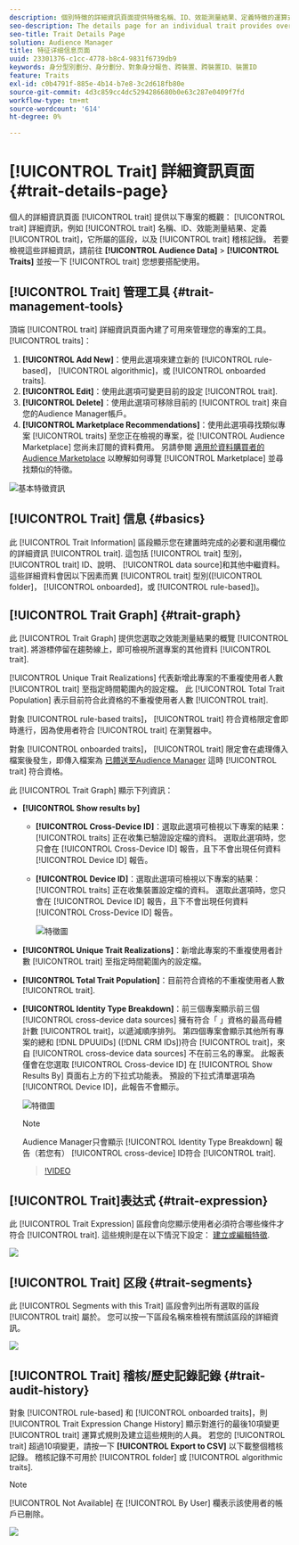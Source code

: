 ```yaml
---
description: 個別特徵的詳細資訊頁面提供特徵名稱、ID、效能測量結果、定義特徵的運算式、其所屬區段及特徵稽核記錄檔等資訊的總覽。 若要檢視這些詳細資訊，請前往「對象資料>特徵」 ，然後按一下您要使用之特徵的名稱。
seo-description: The details page for an individual trait provides overview of information like the trait name, ID, performance metrics, expressions that define the trait, segments it belongs to, and the trait audit log. To vew these details, go to Audience Data > Traits and click the name of the trait you want to work with.
seo-title: Trait Details Page
solution: Audience Manager
title: 特征详细信息页面
uuid: 23301376-c1cc-4778-b8c4-9831f6739db9
keywords: 身分型別劃分、身分劃分、對象身分報告、跨裝置、跨裝置ID、裝置ID
feature: Traits
exl-id: c0b4791f-885e-4b14-b7e8-3c2d618fb80e
source-git-commit: 4d3c859cc4dc5294286680b0e63c287e0409f7fd
workflow-type: tm+mt
source-wordcount: '614'
ht-degree: 0%

---
```


# [!UICONTROL Trait] 詳細資訊頁面 {#trait-details-page}

個人的詳細資訊頁面 [!UICONTROL trait] 提供以下專案的概觀： [!UICONTROL trait] 詳細資訊，例如 [!UICONTROL trait] 名稱、ID、效能測量結果、定義 [!UICONTROL trait]，它所屬的區段，以及 [!UICONTROL trait] 稽核記錄。 若要檢視這些詳細資訊，請前往 **[!UICONTROL Audience Data]** > **[!UICONTROL Traits]** 並按一下 [!UICONTROL trait] 您想要搭配使用。

## [!UICONTROL Trait] 管理工具 {#trait-management-tools}

頂端 [!UICONTROL trait] 詳細資訊頁面內建了可用來管理您的專案的工具。 [!UICONTROL traits]：

1. **[!UICONTROL Add New]**：使用此選項來建立新的 [!UICONTROL rule-based]， [!UICONTROL algorithmic]，或 [!UICONTROL onboarded traits].
2. **[!UICONTROL Edit]**：使用此選項可變更目前的設定 [!UICONTROL trait].
3. **[!UICONTROL Delete]**：使用此選項可移除目前的 [!UICONTROL trait] 來自您的Audience Manager帳戶。
4. **[!UICONTROL Marketplace Recommendations]**：使用此選項尋找類似專案 [!UICONTROL traits] 至您正在檢視的專案，從 [!UICONTROL Audience Marketplace] 您尚未訂閱的資料費用。 另請參閱 [適用於資料購買者的Audience Marketplace](../audience-marketplace/marketplace-data-buyers/marketplace-data-buyers.md) 以瞭解如何導覽 [!UICONTROL Marketplace] 並尋找類似的特徵。

![基本特徵資訊](assets/basic-trait-information.png)

## [!UICONTROL Trait] 信息 {#basics}

此 [!UICONTROL Trait Information] 區段顯示您在建置時完成的必要和選用欄位的詳細資訊 [!UICONTROL trait]. 這包括 [!UICONTROL trait] 型別， [!UICONTROL trait] ID、說明、 [!UICONTROL data source]和其他中繼資料。 這些詳細資料會因以下因素而異 [!UICONTROL trait] 型別([!UICONTROL folder]， [!UICONTROL onboarded]，或 [!UICONTROL rule-based])。

## [!UICONTROL Trait Graph] {#trait-graph}

此 [!UICONTROL Trait Graph] 提供您選取之效能測量結果的概覽 [!UICONTROL trait]. 將游標停留在趨勢線上，即可檢視所選專案的其他資料 [!UICONTROL trait].

[!UICONTROL Unique Trait Realizations] 代表新增此專案的不重複使用者人數 [!UICONTROL trait] 至指定時間範圍內的設定檔。 此 [!UICONTROL Total Trait Population] 表示目前符合此資格的不重複使用者人數 [!UICONTROL trait].

對象 [!UICONTROL rule-based traits]， [!UICONTROL trait] 符合資格限定會即時進行，因為使用者符合 [!UICONTROL trait] 在瀏覽器中。

對象 [!UICONTROL onboarded traits]， [!UICONTROL trait] 限定會在處理傳入檔案後發生，即傳入檔案為 [已饋送至Audience Manager](../../faq/faq-inbound-data-ingestion.md) 這時 [!UICONTROL trait] 符合資格。

此 [!UICONTROL Trait Graph] 顯示下列資訊：

* **[!UICONTROL Show results by]**
   * **[!UICONTROL Cross-Device ID]**：選取此選項可檢視以下專案的結果： [!UICONTROL traits] 正在收集已驗證設定檔的資料。 選取此選項時，您只會在 [!UICONTROL Cross-Device ID] 報告，且下不會出現任何資料 [!UICONTROL Device ID] 報告。
   * **[!UICONTROL Device ID]**：選取此選項可檢視以下專案的結果： [!UICONTROL traits] 正在收集裝置設定檔的資料。 選取此選項時，您只會在 [!UICONTROL Device ID] 報告，且下不會出現任何資料 [!UICONTROL Cross-Device ID] 報告。

      ![特徵圖](assets/trait-summary.gif)

* **[!UICONTROL Unique Trait Realizations]**：新增此專案的不重複使用者計數 [!UICONTROL trait] 至指定時間範圍內的設定檔。
* **[!UICONTROL Total Trait Population]**：目前符合資格的不重複使用者人數 [!UICONTROL trait].

* **[!UICONTROL Identity Type Breakdown]**：前三個專案顯示前三個 [!UICONTROL cross-device data sources] 擁有符合「 」資格的最高母體計數 [!UICONTROL trait]，以遞減順序排列。 第四個專案會顯示其他所有專案的總和 [!DNL DPUUIDs] ([!DNL CRM IDs])符合 [!UICONTROL trait]，來自 [!UICONTROL cross-device data sources] 不在前三名的專案。 此報表僅會在您選取 [!UICONTROL Cross-device ID] 在 [!UICONTROL Show Results By] 頁面右上方的下拉式功能表。 預設的下拉式清單選項為 [!UICONTROL Device ID]，此報告不會顯示。

   ![特徵圖](assets/trait-identity.png)

   >[!NOTE]
   >
   >Audience Manager只會顯示 [!UICONTROL Identity Type Breakdown] 報告（若您有） [!UICONTROL cross-device] ID符合 [!UICONTROL trait].

   >[!VIDEO](https://video.tv.adobe.com/v/27977/)

## [!UICONTROL Trait]表达式 {#trait-expression}

此 [!UICONTROL Trait Expression] 區段會向您顯示使用者必須符合哪些條件才符合 [!UICONTROL trait]. 這些規則是在以下情況下設定： [建立或編輯特徵](../../features/traits/about-trait-builder.md).

![](assets/traitExpression.png)

## [!UICONTROL Trait] 区段 {#trait-segments}

此 [!UICONTROL Segments with this Trait] 區段會列出所有選取的區段 [!UICONTROL trait] 屬於。 您可以按一下區段名稱來檢視有關該區段的詳細資訊。

![](assets/traitSegments.png)

## [!UICONTROL Trait] 稽核/歷史記錄記錄 {#trait-audit-history}

對象 [!UICONTROL rule-based] 和 [!UICONTROL onboarded traits]，則 [!UICONTROL Trait Expression Change History] 顯示對進行的最後10項變更 [!UICONTROL trait] 運算式規則及建立這些規則的人員。 若您的 [!UICONTROL trait] 超過10項變更，請按一下 **[!UICONTROL Export to CSV]** 以下載整個稽核記錄。 稽核記錄不可用於 [!UICONTROL folder] 或 [!UICONTROL algorithmic traits].

>[!NOTE]
>
>[!UICONTROL Not Available] 在 [!UICONTROL By User] 欄表示該使用者的帳戶已刪除。

![](assets/traitHistory.png)
